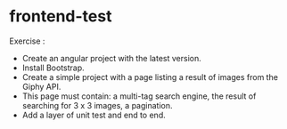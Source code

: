 # frontend-test

Exercise :

- Create an angular project with the latest version.
- Install Bootstrap.
- Create a simple project with a page listing a result of images from the Giphy API.
- This page must contain: a multi-tag search engine, the result of searching for 3 x 3 images, a pagination.
- Add a layer of unit test and end to end.
